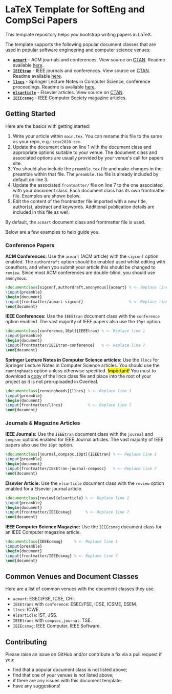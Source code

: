 # LaTeX Template for SoftEng and CompSci Papers

This template repository helps you bootstrap writing papers in LaTeX.

The template supports the following popular document classes that are used in popular software engineering and computer science venues:

* [**`acmart`**](https://www.acm.org/binaries/content/assets/publications/consolidated-tex-template/acmart.pdf) - ACM journals and conferences. View source on [CTAN](https://ctan.org/tex-archive/macros/latex/contrib/acmart). Readme available [here](https://www.acm.org/binaries/content/assets/publications/consolidated-tex-template/acmart.pdf).
* [**`IEEEtran`**](https://www.ieee.org/conferences/publishing/templates.html) - IEEE journals and conferences. View source on [CTAN](https://ctan.org/tex-archive/macros/latex/contrib/IEEEtran). Readme available [here](https://ras.papercept.net/conferences/support/files/IEEEtran_HOWTO.pdf).
* [**`llncs`**](https://www.springer.com/gp/computer-science/lncs/conference-proceedings-guidelines) - Springer Lecture Notes in Computer Science, conference proceedings. Readme is avaliable [here](https://cs.brown.edu/about/system/managed/latex/doc/llncs.pdf).
* [**`elsarticle`**](https://www.elsevier.com/authors/author-schemas/latex-instructions) - Elsevier articles. View source on [CTAN](https://ctan.org/tex-archive/macros/latex/contrib/elsarticle).
* [**`IEEEcsmag`**](https://www.springer.com/gp/computer-science/lncs/conference-proceedings-guidelines) - IEEE Computer Society magazine articles.

## Getting Started

Here are the basics with getting started:

1. Write your article within `main.tex`. You can rename this file to the same as your repo, e.g.: `icse2020.tex`.
1. Update the document class on line 1 with the document class and appropriate options suitable to your venue. The document class and associated options are usually provided by your venue's call for papers site.
1. You should also include the `preamble.tex` file and make changes in the preamble within that file. The `preamble.tex` file is already included by default on line 3.
1. Update the associated `frontmatter/` file on line 7 to the one associated with your document class. Each document class has its own frontmatter file. Examples are shown below.
1. Edit the content of the frontmatter file imported with a new title, author(s), abstract and keywords. Additional publication details are included in this file as well.

By default, the `acmart` document class and frontmatter file is used.

Below are a few examples to help guide you.

### Conference Papers
**ACM Conferences:**
Use the `acmart` (ACM article) with the `sigconf` option enabled. The `authordraft` option should be enabled used whilst editing with coauthors, and when you submit your article this should be changed to `review`. Since most ACM conferences are double-blind, you should use `anonymous`.
```latex
\documentclass[sigconf,authordraft,anonymous]{acmart} % <- Replace line 1
\input{preamble}
\begin{document}
\input{frontmatter/acmart-sigconf}                    % <- Replace line 7
\end{document}
```

**IEEE Conferences:**
Use the `IEEEtran` document class with the `conference` option enabled. The vast majority of IEEE papers also use the `10pt` option.
```latex
\documentclass[conference,10pt]{IEEEtran} % <- Replace line 1
\input{preamble}
\begin{document}
\input{frontmatter/IEEEtran-conference}   % <- Replace line 7
\end{document}
```

**Springer Lecture Notes in Computer Science articles:**
Use the `llncs` for Springer Lecture Notes in Computer Science articles. You should use the `runningheads` option unless otherwise specified. <mark>Important!</mark> You must to download a [copy](https://www.win.tue.nl/~setalle/tex/llncs.cls) of the llncs class file and place into the root of your project as it is not pre-uploaded in Overleaf.
```latex
\documentclass[runningheads]{llncs} % <- Replace line 1
\input{preamble}
\begin{document}
\input{frontmatter/llncs}           % <- Replace line 7
\end{document}
```

### Journals & Magazine Articles
**IEEE Journals:**
Use the `IEEEtran` document class with the `journal` and `compsoc` options enabled for IEEE Journal articles. The vast majority of IEEE papers also use the `10pt` option.
```latex
\documentclass[journal,compsoc,10pt]{IEEEtran} % <- Replace line 1
\input{preamble}
\begin{document}
\input{frontmatter/IEEEtran-journal-compsoc}   % <- Replace line 7
\end{document}
```

**Elsevier Article:**
Use the `elsarticle` document class with the `review` option enabled for a Elsevier journal article.
```latex
\documentclass[review]{elsarticle} % <- Replace line 1
\input{preamble}
\begin{document}
\input{frontmatter/IEEEcsmag}      % <- Replace line 7
\end{document}
```

**IEEE Computer Science Magazine:**
Use the `IEEEcsmag` document class for an IEEE Computer magazine article.
```latex
\documentclass{IEEEcsmag}     % <- Replace line 1
\input{preamble}
\begin{document}
\input{frontmatter/IEEEcsmag} % <- Replace line 7
\end{document}
```

## Common Venues and Document Classes

Here are a list of common venues with the document classes they use.

* `acmart`: ESEC/FSE, ICSE, CHI.
* `IEEEtrans` with `conference`: ESEC/FSE, ICSE, ICSME, ESEM.
* `llncs`: ICWE.
* `elsarticle`: IST, JSS.
* `IEEEtrans` with `compsoc,journal`: TSE.
* `IEEEcsmag`: IEEE Computer, IEEE Software.

## Contributing

Please raise an issue on GitHub and/or contribute a fix via a pull request if you:

* find that a popular document class is not listed above;
* find that one of your venues is not listed above;
* if there are any issues with this document template;
* have any suggestions!
